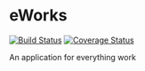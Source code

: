 # eWorks

[![Build Status](https://travis-ci.com/ajimae/eWorks-backend.svg?branch=develop)](https://travis-ci.com/ajimae/eWorks-backend) [![Coverage Status](https://coveralls.io/repos/github/ajimae/eWorks-backend/badge.svg)](https://coveralls.io/github/ajimae/eWorks-backend)

An application for everything work
